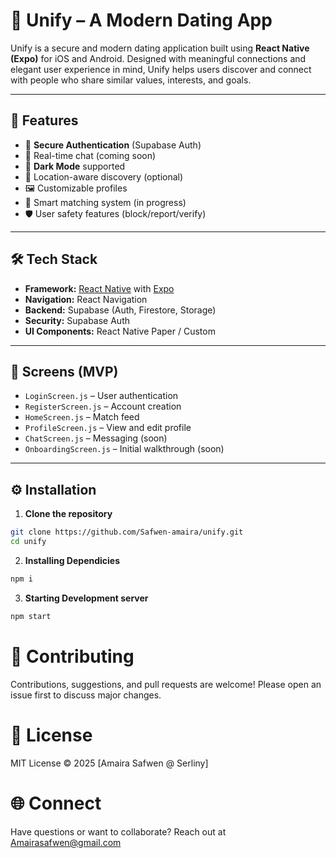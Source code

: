 # 💖 Unify – A Modern Dating App

Unify is a secure and modern dating application built using **React Native (Expo)** for iOS and Android. Designed with meaningful connections and elegant user experience in mind, Unify helps users discover and connect with people who share similar values, interests, and goals.

---

## 🚀 Features

- 🔐 **Secure Authentication** (Supabase Auth) 
- 💬 Real-time chat (coming soon)
- 🌙 **Dark Mode** supported
- 📍 Location-aware discovery (optional)
- 🖼️ Customizable profiles
- 🧠 Smart matching system (in progress)
- 🛡️ User safety features (block/report/verify)

---

## 🛠 Tech Stack

- **Framework:** [React Native](https://reactnative.dev/) with [Expo](https://expo.dev/)
- **Navigation:** React Navigation
- **Backend:** Supabase (Auth, Firestore, Storage)
- **Security:** Supabase Auth 
- **UI Components:** React Native Paper / Custom

---

## 📱 Screens (MVP)

- `LoginScreen.js` – User authentication
- `RegisterScreen.js` – Account creation
- `HomeScreen.js` – Match feed
- `ProfileScreen.js` – View and edit profile
- `ChatScreen.js` – Messaging (soon)
- `OnboardingScreen.js` – Initial walkthrough (soon)

---

## ⚙️ Installation

1. **Clone the repository**

```bash
git clone https://github.com/Safwen-amaira/unify.git
cd unify
```
2. **Installing Dependicies**

```bash
npm i 
```
3. **Starting Development server**

```bash
npm start
```


# 🤝 Contributing
Contributions, suggestions, and pull requests are welcome!
Please open an issue first to discuss major changes.

# 📄 License

MIT License © 2025 [Amaira Safwen @ Serliny]

# 🌐 Connect

Have questions or want to collaborate?
Reach out at Amairasafwen@gmail.com
